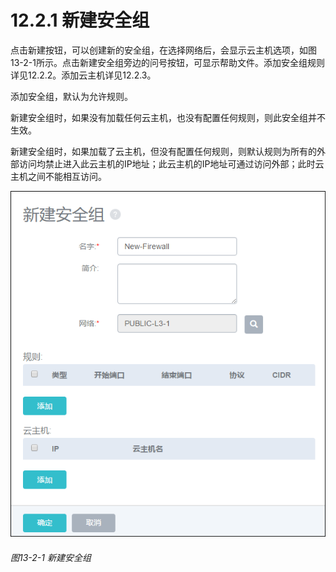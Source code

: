 # 12.2.1 新建安全组

点击新建按钮，可以创建新的安全组，在选择网络后，会显示云主机选项，如图13-2-1所示。点击新建安全组旁边的问号按钮，可显示帮助文件。添加安全组规则详见12.2.2。添加云主机详见12.2.3。

添加安全组，默认为允许规则。

新建安全组时，如果没有加载任何云主机，也没有配置任何规则，则此安全组并不生效。

新建安全组时，如果加载了云主机，但没有配置任何规则，则默认规则为所有的外部访问均禁止进入此云主机的IP地址；此云主机的IP地址可通过访问外部；此时云主机之间不能相互访问。

![png](../images/13-2-1.png "图13-2-1  新建安全组")
###### 图13-2-1  新建安全组
